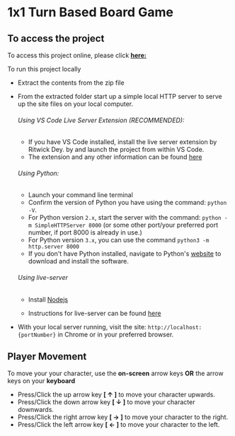 # 1x1 Turn Based Board Game

## To access the project

To access this project online, please click **[here:](https://hamiduabu.github.io/one-x-one-board-game/)**

To run this project locally

- Extract the contents from the zip file

- From the extracted folder start up a simple local HTTP server to serve up the site files on your local computer.

  ###### Using VS Code Live Server Extension (RECOMMENDED):

  - If you have VS Code installed, install the live server extension
    by Ritwick Dey.
    by and launch the project from within VS Code.
  - The extension and any other information can be found
    [here](https://marketplace.visualstudio.com/items?itemName=ritwickdey.LiveServer)

  ###### Using Python:

  - Launch your command line terminal
  - Confirm the version of Python you have using the command: `python -V`.
  - For Python version `2.x`, start the server with the command:
    `python -m SimpleHTTPServer 8000` (or some other port/your
    preferred port number, if
    port 8000 is already in use.)
  - For Python version `3.x`, you can use the command `python3 -m http.server 8000`
  - If you don't have Python installed, navigate to Python's [website](https://www.python.org/) to download and install the software.

  ###### Using live-server

  - Install [Nodejs](https://nodejs.org)

  - Instructions for live-server can be found [here](https://www.npmjs.com/package/live-server)

- With your local server running, visit the site: `http://localhost:{portNumber}` in Chrome or in your preferred browser.

## Player Movement

To move your your character, use the **on-screen** arrow keys **OR** the arrow keys on your **keyboard**

- Press/Click the up arrow key **[ ↑ ]** to move your character upwards.
- Press/Click the down arrow key **[ ↓ ]** to move your character downwards.
- Press/Click the right arrow key **[ → ]** to move your character to the right.
- Press/Click the left arrow key **[ ← ]** to move your character to the left.
